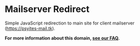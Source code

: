# Mailserver Redirect
Simple JavaScript redirection to main site for client mailserver (https://psyites-mail.tk).

**For more information about this domain, [see our FAQ](https://cutt.ly/jWiqFtd).**
